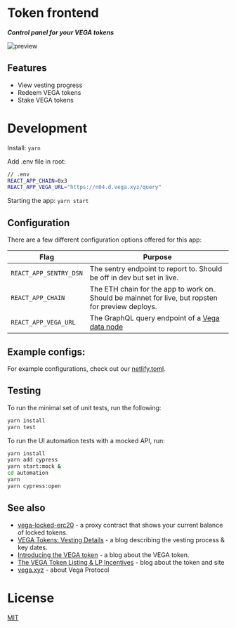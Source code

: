 # Token frontend

***Control panel for your VEGA tokens***

![preview](https://user-images.githubusercontent.com/6678/131992372-4a89d7ea-d9b3-4698-b767-e4464396a7d0.jpg)

## Features
- View vesting progress
- Redeem VEGA tokens
- Stake VEGA tokens

# Development

Install:
`yarn`

Add .env file in root:

```bash
// .env
REACT_APP_CHAIN=0x3
REACT_APP_VEGA_URL="https://n04.d.vega.xyz/query"
```

Starting the app:
`yarn start`

## Configuration

There are a few different configuration options offered for this app:

| **Flag**  | **Purpose**  |
| ------------ | ------------ |
|  `REACT_APP_SENTRY_DSN` |  The sentry endpoint to report to. Should be off in dev but set in live. |
|  `REACT_APP_CHAIN`  | The ETH chain for the app to work on. Should be mainnet for live, but ropsten for preview deploys. |
|  `REACT_APP_VEGA_URL` | The GraphQL query endpoint of a [Vega data node](https://github.com/vegaprotocol/networks#data-node) |
## Example configs:
For example configurations, check out our [netlify.toml](./netlify.toml).

## Testing
To run the minimal set of unit tests, run the following:
```bash
yarn install
yarn test
```

To run the UI automation tests with a mocked API, run:
```bash
yarn install
yarn add cypress
yarn start:mock &
cd automation
yarn
yarn cypress:open
```

## See also
- [vega-locked-erc20](https://github.com/vegaprotocol/vega-locked-erc20) - a proxy contract that shows your current balance
  of locked tokens.
- [VEGA Tokens: Vesting Details](https://blog.vega.xyz/vega-tokens-vesting-details-890b00fc238e) - a blog describing
  the vesting process & key dates.
- [Introducing the VEGA token](https://blog.vega.xyz/introducing-the-vega-token-40dac090b5c1) - a blog about the VEGA
  token.
- [The VEGA Token Listing & LP Incentives](https://blog.vega.xyz/unlocking-vega-coinlist-pro-uniswap-sushiswap-b1414750e358) - blog about the token and site
- [vega.xyz](https://vega.xyz) - about Vega Protocol

# License
[MIT](LICENSE)
